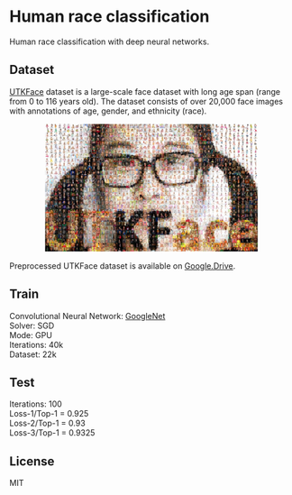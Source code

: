 # Human race classification
Human race classification with deep neural networks.

## Dataset
[UTKFace](https://susanqq.github.io/UTKFace/) dataset is a large-scale face dataset with long age span (range from 0 to 116 years old). The dataset consists of over 20,000 face images with annotations of age, gender, and ethnicity (race).

<p align="center"><img width="75%" src="docs/utk.jpg" /></p>

Preprocessed UTKFace dataset is available on [Google.Drive](https://drive.google.com/file/d/1kQL4l8SovFOaw0Oysad3w2iqjQ0w87S9/view?usp=sharing).

## Train
Convolutional Neural Network: [GoogleNet](https://github.com/BVLC/caffe/tree/master/models/bvlc_googlenet)  
Solver: SGD  
Mode: GPU  
Iterations: 40k  
Dataset: 22k  

## Test
Iterations: 100  
Loss-1/Top-1 = 0.925  
Loss-2/Top-1 = 0.93  
Loss-3/Top-1 = 0.9325  

## License
MIT
